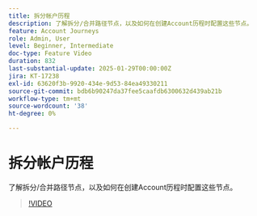 ```yaml
---
title: 拆分帐户历程
description: 了解拆分/合并路径节点，以及如何在创建Account历程时配置这些节点。
feature: Account Journeys
role: Admin, User
level: Beginner, Intermediate
doc-type: Feature Video
duration: 832
last-substantial-update: 2025-01-29T00:00:00Z
jira: KT-17238
exl-id: 63620f3b-9920-434e-9d53-84ea49330211
source-git-commit: bdb6b90247da37fee5caafdb6300632d439ab21b
workflow-type: tm+mt
source-wordcount: '38'
ht-degree: 0%

---
```


# 拆分帐户历程

了解拆分/合并路径节点，以及如何在创建Account历程时配置这些节点。

>[!VIDEO](https://video.tv.adobe.com/v/3443231/?learn=on&enablevpops)
